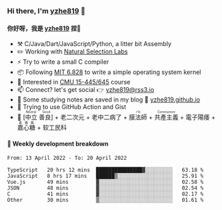 ### Hi there, I'm [yzhe819](https://github.com/yzhe819) 👋

#### 你好呀，我是 [yzhe819](https://github.com/yzhe819) 捏👋

- :hammer_and_pick: C/Java/Dart/JavaScript/Python, a litter bit Assembly
- :pencil2: Working with [Natural Selection Labs](https://github.com/NaturalSelectionLabs)
- ⚡ Try to write a small C compiler
- 📦 Following [MIT 6.828](https://pdos.csail.mit.edu/6.828/2018/overview.html) to write a simple operating system kernel
- 🧪 Interested in [CMU 15-445/645](https://15445.courses.cs.cmu.edu/fall2020/) course
- 📫 Connect? let's get social 👉 yzhe819@rss3.io
- :scroll: Some studying notes are saved in my blog :space_invader: [yzhe819.github.io](https://yzhe819.github.io/)
- 🌟 Trying to use GitHub Action and Gist
- 🔑 <ruby>[中立 善良]<rp>（</rp><rt>Neutral Good</rt><rp>）</rp></ruby> + 老二次元 + 老中二病了 + <ruby>膜法師<rp>（</rp><rt>+1s</rt><rp>）</rp></ruby> +  <ruby>共產主義<rp>（</rp><rt>Communism</rt><rp>）</rp></ruby> + 電子陽痿 + <ruby>嘉心糖<rp>（</rp><rt>嘉晚飯</rt><rp>）</rp></ruby> + 软工民科



#### 📝 Weekly development breakdown

<!--START_SECTION:waka-->

```text
From: 13 April 2022 - To: 20 April 2022

TypeScript   20 hrs 12 mins  ███████████████▓░░░░░░░░░   63.18 %
JavaScript   8 hrs 17 mins   ██████▒░░░░░░░░░░░░░░░░░░   25.91 %
Vue.js       49 mins         ▓░░░░░░░░░░░░░░░░░░░░░░░░   02.58 %
JSON         48 mins         ▓░░░░░░░░░░░░░░░░░░░░░░░░   02.54 %
C            41 mins         ▓░░░░░░░░░░░░░░░░░░░░░░░░   02.17 %
Other        30 mins         ▒░░░░░░░░░░░░░░░░░░░░░░░░   01.61 %
```

<!--END_SECTION:waka-->



